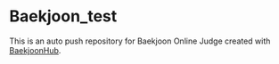 # Baekjoon_test
This is an auto push repository for Baekjoon Online Judge created with [BaekjoonHub](https://github.com/BaekjoonHub/BaekjoonHub).
